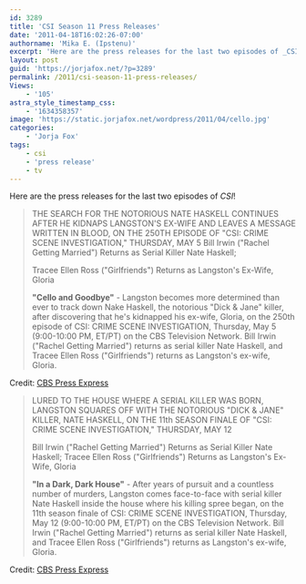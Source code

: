 ```yaml
---
id: 3289
title: 'CSI Season 11 Press Releases'
date: '2011-04-18T16:02:26-07:00'
authorname: 'Mika E. (Ipstenu)'
excerpt: 'Here are the press releases for the last two episodes of _CSI_!'
layout: post
guid: 'https://jorjafox.net/?p=3289'
permalink: /2011/csi-season-11-press-releases/
Views:
    - '105'
astra_style_timestamp_css:
    - '1634358357'
image: 'https://static.jorjafox.net/wordpress/2011/04/cello.jpg'
categories:
    - 'Jorja Fox'
tags:
    - csi
    - 'press release'
    - tv
---
```


Here are the press releases for the last two episodes of _CSI_!

<blockquote>THE SEARCH FOR THE NOTORIOUS NATE HASKELL CONTINUES AFTER HE KIDNAPS LANGSTON'S EX-WIFE AND LEAVES A MESSAGE WRITTEN IN BLOOD, ON THE 250TH EPISODE OF "CSI: CRIME SCENE INVESTIGATION," THURSDAY, MAY 5
Bill Irwin ("Rachel Getting Married") Returns as Serial Killer Nate Haskell;

Tracee Ellen Ross ("Girlfriends") Returns as Langston's Ex-Wife, Gloria

**"Cello and Goodbye"** - Langston becomes more determined than ever to track down Nake Haskell, the notorious "Dick & Jane" killer, after discovering that he's kidnapped his ex-wife, Gloria, on the 250th episode of CSI: CRIME SCENE INVESTIGATION, Thursday, May 5 (9:00-10:00 PM, ET/PT) on the CBS Television Network.  Bill Irwin ("Rachel Getting Married") returns as serial killer Nate Haskell, and Tracee Ellen Ross ("Girlfriends") returns as Langston's ex-wife, Gloria.</blockquote>

Credit: <a href="http://www.cbspressexpress.com/div.php/cbs_entertainment/original/release?id=231&dpid=56&rid=28050">CBS Press Express</a>

<blockquote>
LURED TO THE HOUSE WHERE A SERIAL KILLER WAS BORN, LANGSTON SQUARES OFF WITH THE NOTORIOUS "DICK & JANE" KILLER, NATE HASKELL, ON THE 11th SEASON FINALE OF "CSI: CRIME SCENE INVESTIGATION," THURSDAY, MAY 12

Bill Irwin ("Rachel Getting Married") Returns as Serial Killer Nate Haskell; Tracee Ellen Ross ("Girlfriends") Returns as Langston's Ex-Wife, Gloria

**"In a Dark, Dark House"** - After years of pursuit and a countless number of murders, Langston comes face-to-face with serial killer Nate Haskell inside the house where his killing spree began, on the 11th season finale of CSI: CRIME SCENE INVESTIGATION, Thursday, May 12 (9:00-10:00 PM, ET/PT) on the CBS Television Network.  Bill Irwin ("Rachel Getting Married") returns as serial killer Nate Haskell, and Tracee Ellen Ross ("Girlfriends") returns as Langston's ex-wife, Gloria.</blockquote>

Credit: <a href="http://www.cbspressexpress.com/div.php/cbs_entertainment/original/release?id=231&dpid=56&rid=28051">CBS Press Express</a>
